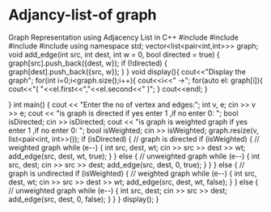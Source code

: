 # Adjancy-list-of graph
Graph Representation using Adjacency List in C++
#include<iostream>
#include<list>
#include<vector>
#include <utility>
using namespace std;
vector<list<pair<int,int>>> graph;
void add_edge(int src, int dest, int w = 0, bool directed = true) {
    graph[src].push_back({dest, w});
    if (!directed) {
        graph[dest].push_back({src, w});
    }
}
void display(){
    cout<<"Display the graph";
    for(int i=0;i<graph.size();i++){
        cout<<i<<" ->";
        for(auto el: graph[i]){
            cout<<"( "<<el.first<<","<<el.second<<" )";
        }
        cout<<endl;
    }

}
int main() {
    cout << "Enter the no of vertex and edges:";
    int v, e;
    cin >> v >> e;
    cout << "is graph is directed if yes enter 1 ,if no enter 0: ";
    bool isDirected;
    cin >> isDirected;
    cout << "is graph is weighted graph if yes enter 1 ,if no enter 0: ";
    bool isWeighted;
    cin >> isWeighted;
    graph.resize(v, list<pair<int, int>>());
    if (isDirected) { // graph is directed
        if (isWeighted) { // weighted graph
            while (e--) {
                int src, dest, wt;
                cin >> src >> dest >> wt;
                add_edge(src, dest, wt, true);
            }
        } else { // unweighted graph
            while (e--) {
                int src, dest;
                cin >> src >> dest;
                add_edge(src, dest, 0, true);
            }
        }
    } else { // graph is undirected
        if (isWeighted) { // weighted graph
            while (e--) {
                int src, dest, wt;
                cin >> src >> dest >> wt;
                add_edge(src, dest, wt, false);
            }
        } else { // unweighted graph
            while (e--) {
                int src, dest;
                cin >> src >> dest;
                add_edge(src, dest, 0, false);
            }
        }
    }
    display();
}
